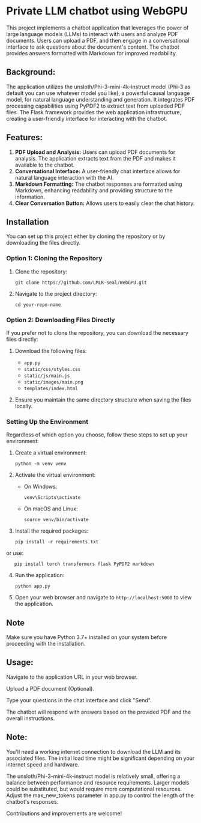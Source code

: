 # Private LLM chatbot using WebGPU

This project implements a chatbot application that leverages the power of large language models (LLMs) to interact with users and analyze PDF documents. Users can upload a PDF, and then engage in a conversational interface to ask questions about the document's content. The chatbot provides answers formatted with Markdown for improved readability.

## Background:

The application utilizes the unsloth/Phi-3-mini-4k-instruct model (Phi-3 as default you can use whatever model you like), a powerful causal language model, for natural language understanding and generation. It integrates PDF processing capabilities using PyPDF2 to extract text from uploaded PDF files. The Flask framework provides the web application infrastructure, creating a user-friendly interface for interacting with the chatbot.

## Features:

1. **PDF Upload and Analysis:** Users can upload PDF documents for analysis. The application extracts text from the PDF and makes it available to the chatbot.
2. **Conversational Interface:** A user-friendly chat interface allows for natural language interaction with the AI.
3. **Markdown Formatting:** The chatbot responses are formatted using Markdown, enhancing readability and providing structure to the information.
4. **Clear Conversation Button:** Allows users to easily clear the chat history.

## Installation

You can set up this project either by cloning the repository or by downloading the files directly.

### Option 1: Cloning the Repository

1. Clone the repository:
   ```
   git clone https://github.com/LMLK-seal/WebGPU.git
   ```
2. Navigate to the project directory:
   ```
   cd your-repo-name
   ```

### Option 2: Downloading Files Directly

If you prefer not to clone the repository, you can download the necessary files directly:

1. Download the following files:
   - `app.py`
   - `static/css/styles.css`
   - `static/js/main.js`
   - `static/images/main.png`
   - `templates/index.html`

2. Ensure you maintain the same directory structure when saving the files locally.

### Setting Up the Environment

Regardless of which option you choose, follow these steps to set up your environment:

1. Create a virtual environment:
   ```
   python -m venv venv
   ```

2. Activate the virtual environment:
   - On Windows:
     ```
     venv\Scripts\activate
     ```
   - On macOS and Linux:
     ```
     source venv/bin/activate
     ```

3. Install the required packages:
   ```
   pip install -r requirements.txt
   ```
or use:

```
   pip install torch transformers flask PyPDF2 markdown
   ```

4. Run the application:
   ```
   python app.py
   ```

5. Open your web browser and navigate to `http://localhost:5000` to view the application.

## Note

Make sure you have Python 3.7+ installed on your system before proceeding with the installation.

## Usage:

Navigate to the application URL in your web browser.

Upload a PDF document (Optional).

Type your questions in the chat interface and click "Send".

The chatbot will respond with answers based on the provided PDF and the overall instructions.

## Note:

You'll need a working internet connection to download the LLM and its associated files. The initial load time might be significant depending on your internet speed and hardware.

The unsloth/Phi-3-mini-4k-instruct model is relatively small, offering a balance between performance and resource requirements. Larger models could be substituted, but would require more computational resources. Adjust the max_new_tokens parameter in app.py to control the length of the chatbot's responses.

Contributions and improvements are welcome!
